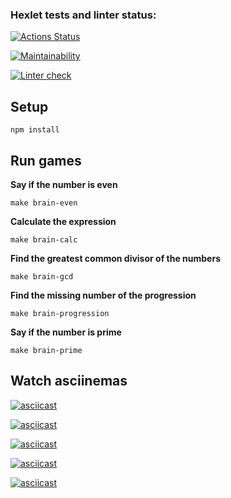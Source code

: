 ### Hexlet tests and linter status:

[![Actions Status](https://github.com/anatoliy0707/frontend-project-lvl1/workflows/hexlet-check/badge.svg)](https://github.com/anatoliy0707/frontend-project-lvl1/actions)

[![Maintainability](https://api.codeclimate.com/v1/badges/be9b9f3af80fa64c7f86/maintainability)](https://codeclimate.com/github/anatoliy0707/frontend-project-lvl1/maintainability)

[![Linter check](https://github.com/anatoliy0707/frontend-project-lvl1/workflows/hexlet-check/badge.svg)](https://github.com/anatoliy0707/frontend-project-lvl1/workflows/hexlet-check/badge.svg)

## Setup

```
npm install
```

## Run games

**Say if the number is even**

```
make brain-even
```

**Calculate the expression**

```
make brain-calc
```

**Find the greatest common divisor of the numbers**

```
make brain-gcd
```

**Find the missing number of the progression**

```
make brain-progression
```

**Say if the number is prime**

```
make brain-prime
```

## Watch asciinemas

[![asciicast](https://asciinema.org/a/8FLza4pcM0UVHSRyN1AOp04nt.svg)](https://asciinema.org/a/8FLza4pcM0UVHSRyN1AOp04nt)

[![asciicast](https://asciinema.org/a/QWUr8606846HHRN4ZmMlXV3UV.svg)](https://asciinema.org/a/QWUr8606846HHRN4ZmMlXV3UV)

[![asciicast](https://asciinema.org/a/388203.svg)](https://asciinema.org/a/388203)

[![asciicast](https://asciinema.org/a/IhMpff50mkwsH8faZQDq9Qgb8.svg)](https://asciinema.org/a/IhMpff50mkwsH8faZQDq9Qgb8)

[![asciicast](https://asciinema.org/a/SWjqmFTRd87zKxo6waq12Q9fj.svg)](https://asciinema.org/a/SWjqmFTRd87zKxo6waq12Q9fj)
